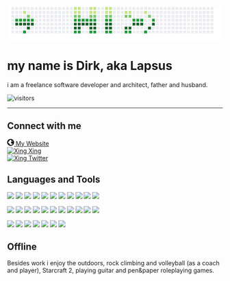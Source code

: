 <img src="./header.png" />

# my name is Dirk, aka Lapsus

i am a freelance software developer and architect, father and husband.

![visitors](https://visitor-badge.glitch.me/badge?page_id=Lapsus.visitor-badge)
 
---

## Connect with me
[<img src="https://raw.githubusercontent.com/iconic/open-iconic/master/svg/globe.svg" alt="My Website" height="16" width="16" /> My Website](https://www.dirk-benkert.de)<br />
[<img src="https://simpleicons.org/icons/xing.svg" alt="Xing" height="16" width="16" /> Xing](https://www.xing.com/profile/Dirk_Benkert2/cv) <br />
[<img src="https://simpleicons.org/icons/twitter.svg" alt="Xing" height="16" width="16" /> Twitter](https://twitter.com/lapsus75)

## Languages and Tools
<img src="https://img.shields.io/badge/php-%23777BB4.svg?style=for-the-badge&logo=php&logoColor=white" /> <img 
src="https://img.shields.io/badge/html5-%23E34F26.svg?style=for-the-badge&logo=html5&logoColor=white" /> <img 
src="https://img.shields.io/badge/css3-%231572B6.svg?style=for-the-badge&logo=css3&logoColor=white" /> <img 
src="https://img.shields.io/badge/javascript-%23F7DF1E.svg?style=for-the-badge&logo=javascript&logoColor=black" /> <img
src="https://img.shields.io/badge/sass-%23CC6699.svg?style=for-the-badge&logo=sass&logoColor=white" /> <img 
src="https://img.shields.io/badge/Zend%20Framework-%2368B604.svg?style=for-the-badge&logo=zend-framework&logoColor=white" /> <img
src="https://img.shields.io/badge/composer-%23885630.svg?style=for-the-badge&logo=composer&logoColor=white" /> <img 
src="https://img.shields.io/badge/markdown-%23000000.svg?style=for-the-badge&logo=markdown&logoColor=white" /> <img
src="https://img.shields.io/badge/angular-%23DD0031.svg?style=for-the-badge&logo=angular&logoColor=white" /> <img 
src="https://img.shields.io/badge/vuejs-%2335495e.svg?style=for-the-badge&logo=vue.js&logoColor=%234FC08D" /> <img
src="https://img.shields.io/badge/git-%23F05032.svg?&style=for-the-badge&logo=git&logoColor=white" />

<img src="https://img.shields.io/badge/apache%20-%23D22128.svg?&style=for-the-badge&logo=apache&logoColor=white" /> <img
src="https://img.shields.io/badge/nginx-%23269539.svg?&style=for-the-badge&logo=nginx&logoColor=white" /> <img 
src="https://img.shields.io/badge/redis-%23DC382D.svg?style=for-the-badge&logo=redis&logoColor=white" /> <img
src="https://img.shields.io/badge/MariaDb-%231F305F.svg?style=for-the-badge&logo=mariadb-foundation&logoColor=white" /> <img 
src="https://img.shields.io/badge/mysql-%2300f.svg?style=for-the-badge&logo=mysql&logoColor=white" /> <img 
src="https://img.shields.io/badge/postgres-%23316192.svg?style=for-the-badge&logo=postgresql&logoColor=white" /> <img
src="https://img.shields.io/badge/oracle-%23F80000.svg?&style=for-the-badge&logo=oracle&logoColor=white" /> <img 
src="https://img.shields.io/badge/sqlite-%2307405e.svg?style=for-the-badge&logo=sqlite&logoColor=white" /> <img 
src="https://img.shields.io/badge/elasticsearch-%23005571.svg?style=for-the-badge&logo=elasticsearch&logoColor=white" /> <img 
src="https://img.shields.io/badge/apache%20solr-%23D9411E.svg?style=for-the-badge&logo=apache-solr&logoColor=white" /> <img 
src="https://img.shields.io/badge/virtualbox-%23183A61.svg?style=for-the-badge&logo=virtualbox&logoColor=white" />

<img src="https://img.shields.io/badge/gitlab-%23330f63.svg?style=for-the-badge&logo=gitlab&logoColor=white" /> <img 
src="https://img.shields.io/badge/phpstorm-%23b443f1.svg?style=for-the-badge&logo=jetbrains&logoColor=white" /> <img 
src="https://img.shields.io/badge/macbook%20pro%202015-%23999999.svg?&style=for-the-badge&logo=apple&logoColor=white" /> <img
src="https://img.shields.io/badge/Raspberry%20PI-%23C51A4A.svg?style=for-the-badge&logo=raspberry-pi&logoColor=white" /> <img
src="https://img.shields.io/badge/debian-%23A81D33.svg?&style=for-the-badge&logo=debian&logoColor=white" /> <img 
src="https://img.shields.io/badge/vim-%23019733.svg?&style=for-the-badge&logo=vim&logoColor=white" /> <img
src="https://img.shields.io/badge/brave-%23FB542B.svg?&style=for-the-badge&logo=brave&logoColor=white" />

## Offline
Besides work i enjoy the outdoors, rock climbing and volleyball (as a coach and player), Starcraft 2, playing guitar and pen&paper roleplaying games.
